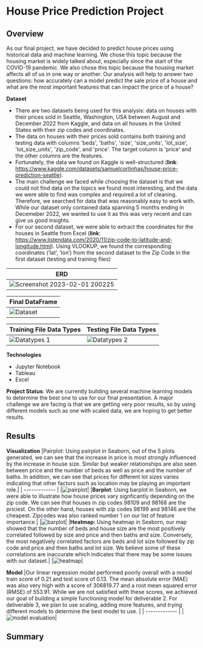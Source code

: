# House Price Prediction Project
## Overview
As our final project, we have decided to predict house prices using historical data and machine learning. We chose this topic because the housing market is widely talked about, especially since the start of the COVID-19 pandemic. We also chose this topic because the housing market affects all of us in one way or another. Our analysis will help to answer two questions: how accurately can a model predict the sale price of a house and what are the most important features that can impact the price of a house? 

**Dataset**
- There are two datasets being used for this analysis: data on houses with their prices sold in Seattle, Washington, USA between August and December 2022 from Kaggle, and data on all houses in the United States with their zip codes and coordinates.
- The data on houses with their prices sold contains both training and testing data with columns 'beds', 'baths', 'size', 'size_units', 'lot_size', 'lot_size_units', 'zip_code', and 'price'. The target column is 'price' and the other columns are the features.
-  Fortunately, the data we found on Kaggle is well-structured (**link**: https://www.kaggle.com/datasets/samuelcortinhas/house-price-prediction-seattle). 
-  The main challenge we faced while choosing the dataset is that we could not find data on the topics we found most interesting, and the data we were able to find was complex and required a lot of cleaning. Therefore, we searched for data that was reasonably easy to work with. While our dataset only contained data spanning 5 months ending in Decemeber 2022, we wanted to use it as this was very recent and can give us good insights. 
-  For our second dataset, we were able to extract the coordinates for the houses in Seattle from Excel (**link**: https://www.listendata.com/2020/11/zip-code-to-latitude-and-longitude.html). Using VLOOKUP, we found the corresponding coordinates (‘lat’, ‘lon’) from the second dataset to the Zip Code in the first dataset (testing and training files)

|ERD | 
| ------------- |
|![Screenshot 2023-02-01 200225](https://user-images.githubusercontent.com/111667387/216205791-3c5a0304-c405-4f45-b89c-d5e62632f306.jpg)|

| Final DataFrame | 
| ------------- |
|![Dataset](https://user-images.githubusercontent.com/111667387/215643247-da31c70f-86f3-4714-892b-ab6897e44dec.jpg)|


| Training File Data Types | Testing File Data Types |
| ------------- | ------------- |
| ![Datatypes 1](https://user-images.githubusercontent.com/111667387/215642689-87ad7c05-c850-4c8f-a192-e4f9667e257f.jpg)|![Datatypes 2](https://user-images.githubusercontent.com/111667387/215642736-b5fdb394-d9c9-40ec-9f32-da7410c99c73.jpg)|

**Technologies**
- Jupyter Notebook 
- Tableau
- Excel 

**Project Status**: We are currently building several machine learning models to determine the best one to use for our final presentation. A major challenge we are facing is that we are getting very poor results, so by using different models such as one with scaled data, we are hoping to get better results. 

## Results
**Visualization** 
|Pairplot: Using pairplot in Seaborn, out of the 5 plots generated, we can see that the increase in price is most strongly influenced by the increase in house size. Similar but weaker relationships are also seen between price and the number of beds as well as price and the number of baths. In addition, we can see that prices for different lot sizes varies indicating that other factors such as location may be playing an important role.| 
| ------------- |
|![pairplot ](https://user-images.githubusercontent.com/111667387/216508451-b7abbdb8-8d8d-4d73-aa21-b97dda9207f8.jpg)|
|**Barplot**: Using barplot in Seaborn, we were able to illustrate how house prices vary signficantly depending on the zip code. We can see that houses in zip codes 98109 and 98168 are the priciest. On the other hand, houses with zip codes 98199 and 98146 are the cheapest. Zipcodes was also ranked number 1 on our list of feature importance.| 
|![barplot](https://user-images.githubusercontent.com/111667387/216508256-d0984b54-c87d-4558-9f6b-42f0be5e341c.jpg)|
|**Heatmap**: Using heatmap in Seaborn, our map showed that the number of beds and house size are the most positively correlated followed by size and price and then baths and size. Conversely, the most negatively correlated factors are beds and lot size followed by zip code and price and then baths and lot size. We believe some of these correlations are inaccurate which indicates that there may be some issues with our dataset.| 
|![heatmap](https://user-images.githubusercontent.com/111667387/216514150-2dc4e59f-eeef-4daa-9f07-6b6b1f008e75.png)|

**Model** 
|Our linear regression model performed poorly overall with a model train score of 0.21 and test score of 0.13. The mean absolute error (MAE) was also very high with a score of 306819.77 and a root mean squared error (RMSE) of 553.91. While we are not satisfied with these scores, we achieved our goal of building a simple functioning model for deliverable 2. For deliverable 3, we plan to use scaling, adding more features, and trying different models to determine the best model to use. | 
| ------------- |
|![model evaluation ](https://user-images.githubusercontent.com/111667387/216739702-19e791bb-6dee-4c4e-802f-dd9a6b530009.png)|
## Summary 
